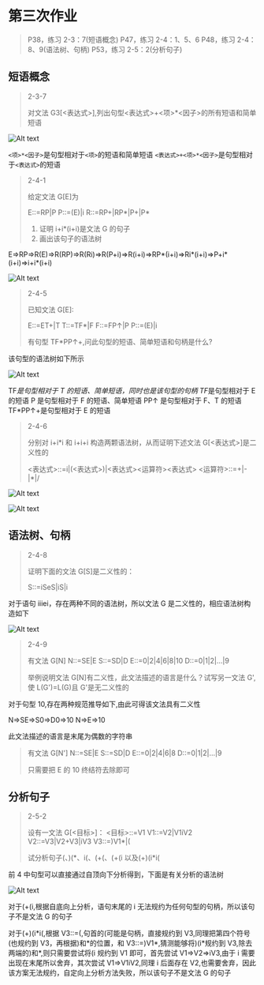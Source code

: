 # 第三次作业

> P38，练习 2-3：7(短语概念)
> P47，练习 2-4：1、5、6
> P48，练习 2-4：8、9(语法树、句柄)
> P53，练习 2-5：2(分析句子)

## 短语概念

> 2-3-7
>
> 对文法 G3[<表达式>],列出句型<表达式>+<项>\*<因子>的所有短语和简单短语

![Alt text](<CleanShot 2023-09-16 at 14.50.02.png>)

`<项>*<因子>`是句型相对于`<项>`的短语和简单短语
`<表达式>+<项>*<因子>`是句型相对于`<表达式>`的短语

> 2-4-1
>
> 给定文法 G[E]为
>
> E::=RP|P
> P::=(E)|i
> R::=RP+|RP*|P+|P*
>
> 1. 证明 i+i\*(i+i)是文法 G 的句子
> 2. 画出该句子的语法树

E=>RP=>R(E)=>R(RP)=>R(Ri)=>R(P+i)=>R(i+i)=>RP*(i+i)=>Ri*(i+i)=>P+i*(i+i)=>i+i*(i+i)

![Alt text](<CleanShot 2023-09-16 at 15.02.18.png>)

> 2-4-5
>
> 已知文法 G[E]:
>
> E::=ET+|T
> T::=TF\*|F
> F::=FP↑|P
> P::=(E)|i
>
> 有句型 TF\*PP↑+,问此句型的短语、简单短语和句柄是什么?

该句型的语法树如下所示

![Alt text](<CleanShot 2023-09-16 at 15.08.18.png>)

TF*是句型相对于 T 的短语、简单短语，同时也是该句型的句柄
TF*是句型相对于 E 的短语
P 是句型相对于 F 的短语、简单短语
PP↑ 是句型相对于 F、T 的短语
TF\*PP↑+是句型相对于 E 的短语

> 2-4-6
>
> 分别对 i+i\*i 和 i+i+i 构造两颗语法树，从而证明下述文法 G[<表达式>]是二义性的
>
> <表达式>::=i|(<表达式>)|<表达式><运算符><表达式>
> <运算符>::=+|-|\*|/

![Alt text](<CleanShot 2023-09-16 at 15.20.29.png>)

![Alt text](<CleanShot 2023-09-16 at 15.20.59.png>)

## 语法树、句柄

> 2-4-8
>
> 证明下面的文法 G[S]是二义性的：
>
> S::=iSeS|iS|i

对于语句 iiiei，存在两种不同的语法树，所以文法 G 是二义性的，相应语法树构造如下

![Alt text](<CleanShot 2023-09-16 at 15.27.52.png>)

> 2-4-9
>
> 有文法 G[N]
> N::=SE|E
> S::=SD|D
> E::=0|2|4|6|8|10
> D::=0|1|2|...|9
>
> 举例说明文法 G[N]有二义性，此文法描述的语言是什么？试写另一文法 G',使 L(G')=L(G)且 G'是无二义性的

对于句型 10,存在两种规范推导如下,由此可得该文法具有二义性

N=>SE=>S0=>D0=>10
N=>E=>10

此文法描述的语言是末尾为偶数的字符串

> 有文法 G[N']
> N::=SE|E
> S::=SD|D
> E::=0|2|4|6|8
> D::=0|1|2|...|9
>
> 只需要把 E 的 10 终结符去除即可

## 分析句子

> 2-5-2
>
> 设有一文法 G[<目标>]：
> <目标>::=V1
> V1::=V2|V1iV2
> V2::=V3|V2+V3|iV3
> V3::=)V1\*|(
>
> 试分析句子(、)(\*、i(、(+(、(+(i 以及(+)(i\*i(

前 4 中句型可以直接通过自顶向下分析得到，下面是有关分析的语法树

![Alt text](<CleanShot 2023-09-16 at 16.00.02.png>)

对于(+(i,根据自底向上分析，语句末尾的 i 无法规约为任何句型的句柄，所以该句子不是文法 G 的句子

对于(+)(i\*i(,根据 V3::=(,句首的(可能是句柄，直接规约到 V3,同理把第四个符号(也规约到 V3，再根据)和\*的位置，和 V3::=)V1\*,猜测能够将)(i\*规约到 V3,除去两端的)和\*,则只需要尝试将(i 规约到 V1 即可，首先尝试 V1=>V2=>iV3,由于 i 需要出现在末尾所以舍弃，其次尝试 V1=>V1iV2,同理 i 后面存在 V2,也需要舍弃，因此该方案无法规约，自定向上分析方法失败，所以该句子不是文法 G 的句子
